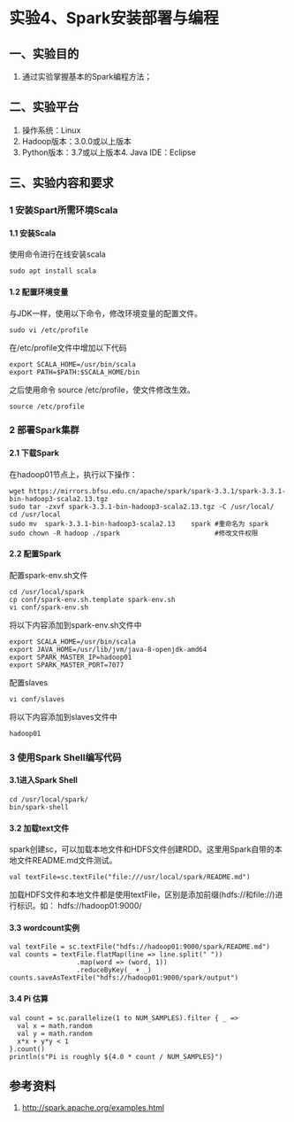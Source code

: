 # 实验4、Spark安装部署与编程

## 一、实验目的
1.	通过实验掌握基本的Spark编程方法；



## 二、实验平台

1. 操作系统：Linux
2. Hadoop版本：3.0.0或以上版本
3. Python版本：3.7或以上版本4. Java IDE：Eclipse

## 三、实验内容和要求

### 1 安装Spart所需环境Scala

#### 1.1 安装Scala

使用命令进行在线安装scala

```
sudo apt install scala
```

#### 1.2 配置环境变量

与JDK一样，使用以下命令，修改环境变量的配置文件。

```
sudo vi /etc/profile 
```
在/etc/profile文件中增加以下代码

```
export SCALA_HOME=/usr/bin/scala
export PATH=$PATH:$SCALA_HOME/bin
```
之后使用命令 source /etc/profile，使文件修改生效。

```
source /etc/profile
```

### 2 部署Spark集群


#### 2.1 下载Spark
在hadoop01节点上，执行以下操作：
```
wget https://mirrors.bfsu.edu.cn/apache/spark/spark-3.3.1/spark-3.3.1-bin-hadoop3-scala2.13.tgz
sudo tar -zxvf spark-3.3.1-bin-hadoop3-scala2.13.tgz -C /usr/local/
cd /usr/local
sudo mv  spark-3.3.1-bin-hadoop3-scala2.13    spark #重命名为 spark
sudo chown -R hadoop ./spark                        #修改文件权限
```
#### 2.2 配置Spark
配置spark-env.sh文件
```
cd /usr/local/spark
cp conf/spark-env.sh.template spark-env.sh
vi conf/spark-env.sh
```
将以下内容添加到spark-env.sh文件中
```
export SCALA_HOME=/usr/bin/scala
export JAVA_HOME=/usr/lib/jvm/java-8-openjdk-amd64
export SPARK_MASTER_IP=hadoop01
export SPARK_MASTER_PORT=7077
```

配置slaves
```
vi conf/slaves
```
将以下内容添加到slaves文件中
```
hadoop01
```



### 3 使用Spark Shell编写代码

#### 3.1进入Spark Shell

```
cd /usr/local/spark/
bin/spark-shell
```

#### 3.2 加载text文件
spark创建sc，可以加载本地文件和HDFS文件创建RDD。这里用Spark自带的本地文件README.md文件测试。
```
val textFile=sc.textFile("file:///usr/local/spark/README.md")
```
加载HDFS文件和本地文件都是使用textFile，区别是添加前缀(hdfs://和file://)进行标识。如： hdfs://hadoop01:9000/

#### 3.3 wordcount实例
```
val textFile = sc.textFile("hdfs://hadoop01:9000/spark/README.md")
val counts = textFile.flatMap(line => line.split(" "))
                 .map(word => (word, 1))
                 .reduceByKey(_ + _)
counts.saveAsTextFile("hdfs://hadoop01:9000/spark/output")
```
#### 3.4 Pi 估算
```
val count = sc.parallelize(1 to NUM_SAMPLES).filter { _ =>
  val x = math.random
  val y = math.random
  x*x + y*y < 1
}.count()
println(s"Pi is roughly ${4.0 * count / NUM_SAMPLES}")
```


## 参考资料

1. http://spark.apache.org/examples.html
